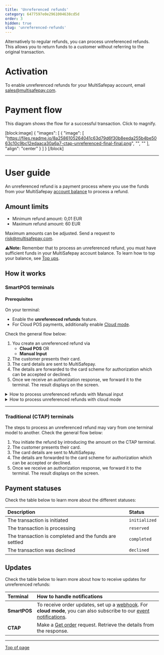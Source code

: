 ```yaml
---
title: 'Unreferenced refunds'
category: 6477597e0e2961004638cd5d
order: 3
hidden: true
slug: 'unreferenced-refunds'
---
```


Alternatively to regular refunds, you can process unreferenced refunds. This allows you to return funds to a customer without referring to the original transaction.

# Activation

To enable unreferenced refunds for your MultiSafepay account, email [sales@multisafepay.com](mailto:sales@multisafepay.com).

# Payment flow

This diagram shows the flow for a successful transaction. Click to magnify.

[block:image]
{
  "images": [
    {
      "image": [
        "https://files.readme.io/8a2586105264041c63d79d6f30b8eeda255b4be5063c10c9bc12edaaca30a6a7-ctap-unreferenced-final-final.png",
        "",
        ""
      ],
      "align": "center"
    }
  ]
}
[/block]


***

# User guide

An unreferenced refund is a payment process where you use the funds from your MultiSafepay [account balance](doc:account-balance) to process a refund.

## Amount limits

- Minimum refund amount: 0,01 EUR
- Maximum refund amount: 60 EUR

Maximum amounts can be adjusted. Send a request to [risk@multisafepay.com](mailto:risk@multisafepay.com).

**⚠️Note:** Remember that to process an unreferenced refund, you must have sufficient funds in your MultiSafepay account balance. To learn how to top your balance, see [Top ups](https://docs.multisafepay.com/docs/account-balance#top-ups).

## How it works

### SmartPOS terminals

#### Prerequisites

On your terminal:

- Enable the **unreferenced refunds** feature.
- For Cloud POS payments, additionally enable [Cloud mode](/docs/smartpos-features#how-to-enable-cloud-mode). 

Check the general flow below:

1. You create an unreferenced refund via 
   - **Cloud POS** OR
   - **Manual Input**
2. The customer presents their card.
3. The card details are sent to MultiSafepay.
4. The details are forwarded to the card scheme for authorization which can be accepted or declined.
5. Once we receive an authorization response, we forward it to the terminal. The result displays on the screen.

<details>
<summary>How to process unreferenced refunds with Manual input</summary>
<br>

1. On your terminal, go to **Features** > **Unreferenced refunds**.
2. Enter an **amount** and click **Refund**.
3. Present the card at the terminal.

</details>

<details>
<summary>How to process unreferenced refunds with cloud mode</summary>
<br>

1. Create an unreferenced refund order. See [Cloud POS payment: Unreferenced refunds](/recipes/cloud-pos-payment-unreferenced-refunds) .
2. The terminal displays the amount set in the order.
3. Present the card at the terminal.

#### Example request

```curl
curl --request POST \
--location 'https://api.multisafepay.com/v1/json/orders?api_key={terminal_group_api_key}'\
--header 'Content-Type: application/json' \
--header 'Accept: application/json' \
--data '{
    "type": "unreferenced_refund",
    "order_id": "order_id_example",
    "gateway": "",
    "currency": "EUR",
    "amount": 100,
    "description": "Example order description",
    "payment_options": {
        "notification_url": "https://www.example.com/client/notification?type=notification",
        "notification_method": "POST"
    },
    "customer": {
        "locale": "nl_NL",
        "phone": "031123123123",
        "email": "example@multisafepay.com"
    },
    "gateway_info": {
        "terminal_id": "00000ABC"
    }
}'
```

#### Example response

```json
{
    "success": true,
    "data": {
        "order_id": "example_order_id",
        "session_id": "1045QwhsVpUeasAwdaQWGSACAafascdsa1y",
        "payment_url": "https://payv2.multisafepay.com/connect/fsadfwa4234qdejtcadx/?lang=nl_NL",
        "events_token": "eyJhbGciOiJIUzI1NiJ9.eyJleHAiOjE3NTU5NDc4MzUsImdydCI6WyJtYnVzOnNlc3Npb24ub3JkZXIiLCJtYnVzOnNlc3Npb24ucXIiXSwicGlkIjoiMTA0NVF3aHNWcFVeasfd21lR3UXVKYlZBRUZXd1N3bllDMXkiLCJzdWIiOiJwciJ9.bo7saa1rHZoAcdI7DXH0skVx4EMFm7-EM1P1WfoPCJA",
        "events_stream_url": "https://api.multisafepay.com/events/stream/"
    }
}
```

</details>

***

### Traditional (CTAP) terminals

The steps to process an unreferenced refund may vary from one terminal model to another. Check the general flow below:

1. You initiate the refund by introducing the amount on the CTAP terminal.
2. The customer presents their card.
3. The card details are sent to MultiSafepay.
4. The details are forwarded to the card scheme for authorization which can be accepted or declined.
5. Once we receive an authorization response, we forward it to the terminal. The result displays on the screen. 

</details>

## Payment statuses

Check the table below to learn more about the different statuses:

| Description                                            | Status        |
| :----------------------------------------------------- | :------------ |
| The transaction is initiated                           | `initialized` |
| The transaction is processing                          | `reserved`    |
| The transaction is completed and the funds are settled | `completed`   |
| The transaction was declined                           | `declined`    |

## Updates

Check the table below to learn more about how to receive updates for unreferenced refunds:

| Terminal     | How to handle notifications                                                                                                                                                                 |
| :----------- | :------------------------------------------------------------------------------------------------------------------------------------------------------------------------------------------ |
| **SmartPOS** | To receive order updates, set up a [webhook](https://docs.multisafepay.com/docs/webhook). For **cloud mode**, you can also subscribe to our [event notifications](doc:event-notifications). |
| **CTAP**     | Make a [Get order](/reference/getorder/) request. Retrieve the details from the response.                                                                                                   |

***

[Top of page](#)